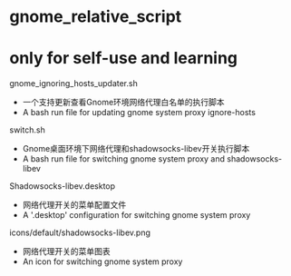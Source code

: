 # gnome_relative_script
# only for self-use and learning

gnome_ignoring_hosts_updater.sh
- 一个支持更新查看Gnome环境网络代理白名单的执行脚本
- A bash run file for updating gnome system proxy ignore-hosts

switch.sh 
- Gnome桌面环境下网络代理和shadowsocks-libev开关执行脚本
- A bash run file for switching gnome system proxy and shadowsocks-libev

Shadowsocks-libev.desktop
- 网络代理开关的菜单配置文件
- A '.desktop' configuration for switching gnome system proxy

icons/default/shadowsocks-libev.png
- 网络代理开关的菜单图表
- An icon for switching gnome system proxy
